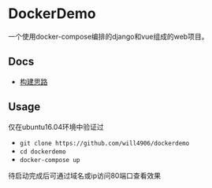 # DockerDemo

一个使用docker-compose编排的django和vue组成的web项目。

## Docs

* [构建思路](docs/build.md)

## Usage

仅在ubuntu16.04环境中验证过

* `git clone https://github.com/will4906/dockerdemo`
* `cd dockerdemo`
* `docker-compose up`

待启动完成后可通过域名或ip访问80端口查看效果